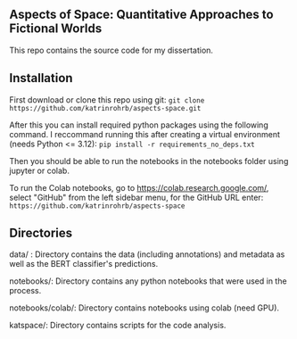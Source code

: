 ## Aspects of Space: Quantitative Approaches to Fictional Worlds

This repo contains the source code for my dissertation.

## Installation

First download or clone this repo using git: 
```git clone https://github.com/katrinrohrb/aspects-space.git```

After this you can install required python packages using the following command. I reccommand running this after creating a virtual environment (needs Python <= 3.12): 
```pip install -r requirements_no_deps.txt```

Then you should be able to run the notebooks in the notebooks folder using jupyter or colab.

To run the Colab notebooks, go to https://colab.research.google.com/, select "GitHub" from the left sidebar menu, for the GitHub URL enter: ```https://github.com/katrinrohrb/aspects-space``` 

## Directories 

data/ : Directory contains the data (including annotations) and metadata as well as the BERT classifier's predictions.

notebooks/: Directory contains any python notebooks that were used in the process.

notebooks/colab/: Directory contains notebooks using colab (need GPU).

katspace/: Directory contains scripts for the code analysis.


